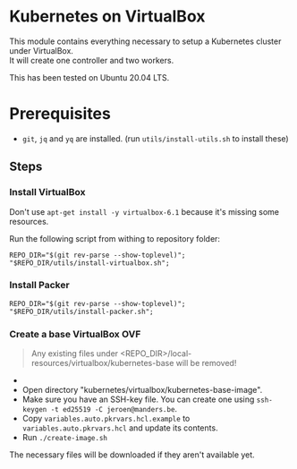 # Kubernetes on VirtualBox

This module contains everything necessary to setup a Kubernetes cluster under VirtualBox.  
It will create one controller and two workers.

This has been tested on Ubuntu 20.04 LTS.

# Prerequisites

- `git`, `jq` and `yq` are installed. (run `utils/install-utils.sh` to install these)

## Steps

### Install VirtualBox

Don't use `apt-get install -y virtualbox-6.1` because it's missing some resources.  

Run the following script from withing to repository folder:
```shell
REPO_DIR="$(git rev-parse --show-toplevel)";
"$REPO_DIR/utils/install-virtualbox.sh";
```

### Install Packer

```shell
REPO_DIR="$(git rev-parse --show-toplevel)";
"$REPO_DIR/utils/install-packer.sh";
```

### Create a base VirtualBox OVF

> Any existing files under <REPO_DIR>/local-resources/virtualbox/kubernetes-base will be removed!
- 
- Open directory "kubernetes/virtualbox/kubernetes-base-image".
- Make sure you have an SSH-key file. You can create one using `ssh-keygen -t ed25519 -C jeroen@manders.be`.
- Copy `variables.auto.pkrvars.hcl.example` to `variables.auto.pkrvars.hcl` and update its contents.
- Run `./create-image.sh`

The necessary files will be downloaded if they aren't available yet.  


